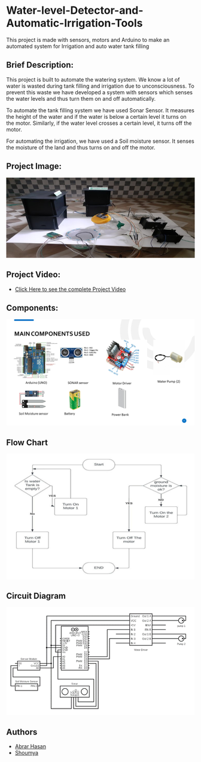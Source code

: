 # Water-level-Detector-and-Automatic-Irrigation-Tools
This project is made with sensors, motors and Arduino to make an automated system for Irrigation and auto water tank filling

## Brief Description:
This project is built to automate the watering system. We know a lot of water is wasted during tank filling and irrigation due to unconsciousness. To prevent this waste we have developed a system with sensors which senses the water levels and thus turn them on and off automatically.

  To automate the tank filling system we have used Sonar Sensor. It measures the height of the water and if the water is below a certain level it turns on the motor.       Similarly, if the water level crosses a certain level, it turns off the motor.
  
   For automating the irrigation, we have used a Soil moisture sensor. It senses the moisture of the land and thus turns on and off the motor. 
 
## Project Image:
<img src="https://github.com/abrarhasan3/Water-level-Detector-and-Automatic-Irrigation-Tools/blob/main/Image%20And%20Video/Project%20Image.jpg">

## Project Video:

* <a href ="https://youtu.be/uJd2w5xWBcI"> Click Here to see the complete Project Video</a>


## Components:
<img src="https://github.com/abrarhasan3/Water-level-Detector-and-Automatic-Irrigation-Tools/blob/main/Image%20And%20Video/Peripheral%20Presentation.png">

## Flow Chart
<img src="https://github.com/abrarhasan3/Water-level-Detector-and-Automatic-Irrigation-Tools/blob/main/Image%20And%20Video/Flow%20Chart.jpg">

## Circuit Diagram
<img src="https://github.com/abrarhasan3/Water-level-Detector-and-Automatic-Irrigation-Tools/blob/main/Image%20And%20Video/Circuit%20Diagram.png">


## Authors

- [Abrar Hasan](https://github.com/abrarhasan3)
- [Shoumya](https://github.com/shoumyachoudhury)



